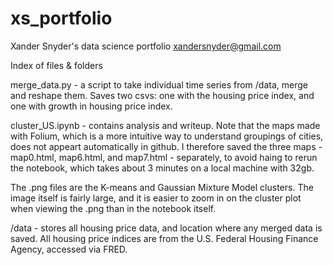 # xs_portfolio
Xander Snyder's data science portfolio
xandersnyder@gmail.com

Index of files & folders

merge_data.py - a script to take individual time series from /data, merge and reshape them. Saves two csvs: one with the housing price index, and one with growth in housing price index.

cluster_US.ipynb - contains analysis and writeup. Note that the maps made with Folium, which is a more intuitive way to understand groupings of cities, does not appeart automatically in github. I therefore saved the three maps - map0.html, map6.html, and map7.html - separately, to avoid haing to rerun the notebook, which takes about 3 minutes on a local machine with 32gb.

The .png files are the K-means and Gaussian Mixture Model clusters. The image itself is fairly large, and it is easier to zoom in on the cluster plot when viewing the .png than in the notebook itself.

/data - stores all housing price data, and location where any merged data is saved. All housing price indices are from the U.S. Federal Housing Finance Agency, accessed via FRED.





